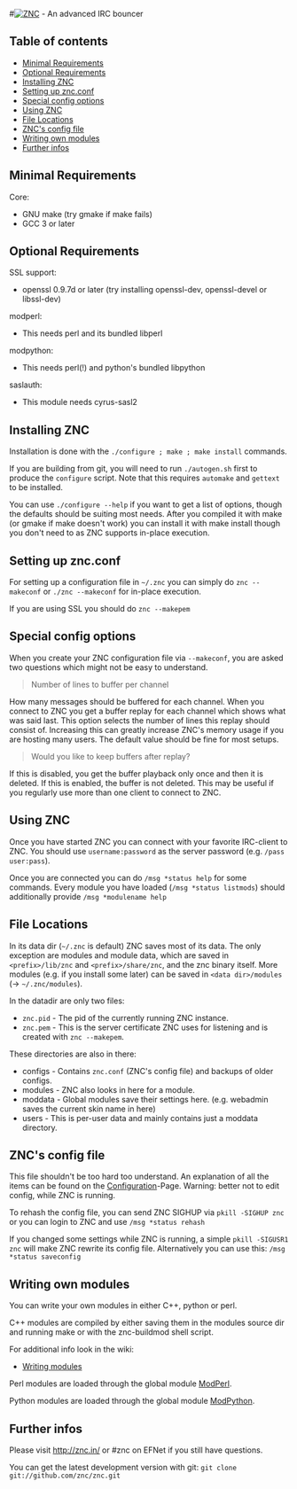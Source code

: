 #[![ZNC](http://wiki.znc.in/skins/common/images/wiki.png)](http://znc.in) - An advanced IRC bouncer

## Table of contents
- [Minimal Requirements](#minimal-requirements)
- [Optional Requirements](#optional-requirements)
- [Installing ZNC](#installing-znc)
- [Setting up znc.conf](#setting-up-zncconf)
- [Special config options](#special-config-options)
- [Using ZNC](#using-znc)
- [File Locations](#file-locations)
- [ZNC's config file](#zncs-config-file)
- [Writing own modules](#writing-own-modules)
- [Further infos](#further-infos)

## Minimal Requirements
Core:
 - GNU make (try gmake if make fails)
 - GCC 3 or later

## Optional Requirements
SSL support:
 - openssl 0.9.7d or later (try installing openssl-dev, openssl-devel or libssl-dev)

modperl:
 - This needs perl and its bundled libperl

modpython:
 - This needs perl(!) and python's bundled libpython

saslauth:
 - This module needs cyrus-sasl2

## Installing ZNC
Installation is done with the `./configure ; make ; make install` commands.

If you are building from git, you will need to run `./autogen.sh` first to produce the `configure` script.
Note that this requires `automake` and `gettext` to be installed.

You can use `./configure --help` if you want to get a list of options, though the defaults should be suiting most needs.
After you compiled it with make (or gmake if make doesn't work) you can install it with make install though you don't need
to as ZNC supports in-place execution.

## Setting up znc.conf
For setting up a configuration file in `~/.znc` you can simply do `znc --makeconf` or `./znc --makeconf` for in-place execution.

If you are using SSL you should do `znc --makepem`

## Special config options

When you create your ZNC configuration file via `--makeconf`, you are asked two questions which might not be easy to understand.
> Number of lines to buffer per channel

How many messages should be buffered for each channel. When you connect to ZNC you get a buffer replay for each channel which shows what was said last.
This option selects the number of lines this replay should consist of. Increasing this can greatly increase ZNC's memory usage if you are hosting many users.
The default value should be fine for most setups.
> Would you like to keep buffers after replay?

If this is disabled, you get the buffer playback only once and then it is deleted. If this is enabled, the buffer is not deleted.
This may be useful if you regularly use more than one client to connect to ZNC.

## Using ZNC
Once you have started ZNC you can connect with your favorite IRC-client to ZNC. You should use `username:password` as the server password (e.g. `/pass user:pass`).

Once you are connected you can do `/msg *status help` for some commands. Every module you have loaded (`/msg *status listmods`) should additionally provide `/msg *modulename help`

## File Locations
In its data dir (`~/.znc` is default) ZNC saves most of its data. The only exception are modules and module data, which are saved in `<prefix>/lib/znc` and `<prefix>/share/znc`, 
and the znc binary itself. More modules (e.g. if you install some later) can be saved in `<data dir>/modules` (-> `~/.znc/modules`).

In the datadir are only two files:
- `znc.pid` - The pid of the currently running ZNC instance.
- `znc.pem` - This is the server certificate ZNC uses for listening and is created with `znc --makepem`.

These directories are also in there:
- configs - Contains `znc.conf` (ZNC's config file) and backups of older configs.
- modules - ZNC also looks in here for a module.
- moddata - Global modules save their settings here.
  (e.g. webadmin saves the current skin name in here)
- users   - This is per-user data and mainly contains just a moddata directory.

## ZNC's config file
This file shouldn't be too hard too understand. An explanation of all the items can be found on the [Configuration](http://wiki.znc.in/Configuration)-Page.
Warning: better not to edit config, while ZNC is running.

To rehash the config file, you can send ZNC SIGHUP via `pkill -SIGHUP znc` or you can login to ZNC and use `/msg *status rehash`

If you changed some settings while ZNC is running, a simple `pkill -SIGUSR1 znc` will make ZNC rewrite its config file. Alternatively you can use this: `/msg *status saveconfig`

## Writing own modules
You can write your own modules in either C++, python or perl.

C++ modules are compiled by either saving them in the modules source dir and
running make or with the znc-buildmod shell script.

For additional info look in the wiki:
- [Writing modules](http://wiki.znc.in/Writing_modules)

Perl modules are loaded through the global module [ModPerl](http://wiki.znc.in/Modperl).

Python modules are loaded through the global module [ModPython](http://wiki.znc.in/Modpython).

## Further infos
Please visit http://znc.in/ or #znc on EFNet if you still have questions.

You can get the latest development version with git: `git clone git://github.com/znc/znc.git`
